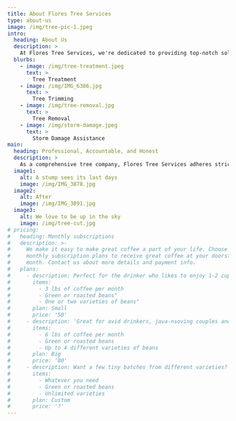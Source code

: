 ```yaml
---
title: About Flores Tree Services
type: about-us
image: /img/tree-pic-1.jpeg
intro:
  heading: About Us
  description: >
    At Flores Tree Services, we're dedicated to providing top-notch solutions for all your tree care needs. Whether you require tree trimming, removal services, storm damage assistance, or treatments to enhance the health and beauty of your trees, we've got you covered. Our team is committed to delivering exceptional service and maintaining transparent communication throughout the entire process, from the moment you request a proposal to the final cleanup. With our extensive experience and full licensing and insurance, you can trust our skilled tree care specialists to prioritize your well-being and the optimal condition of your trees.
  blurbs:
    - image: /img/tree-treatment.jpeg
      text: >
        Tree Treatment
    - image: /img/IMG_6386.jpg
      text: >
        Tree Trimming
    - image: /img/tree-removal.jpg
      text: >
        Tree Removal
    - image: /img/storm-damage.jpeg
      text: >
        Storm Damage Assistance
main:
  heading: Professional, Accountable, and Honest
  description: >
    As a comprehensive tree company, Flores Tree Services adheres strictly to ANSI and OSHA guidelines when performing climbing and felling operations. Our team employs established rigging techniques using meticulously maintained ropes and equipment.
  image1:
    alt: A stump sees its last days
    image: /img/IMG_3878.jpg
  image2:
    alt: After
    image: /img/IMG_3891.jpg
  image3:
    alt: We love to be up in the sky
    image: /img/tree-cut.jpg
# pricing:
#   heading: Monthly subscriptions
#   description: >-
#     We make it easy to make great coffee a part of your life. Choose one of our
#     monthly subscription plans to receive great coffee at your doorstep each
#     month. Contact us about more details and payment info.
#   plans:
#     - description: Perfect for the drinker who likes to enjoy 1-2 cups per day.
#       items:
#         - 3 lbs of coffee per month
#         - Green or roasted beans"
#         - One or two varieties of beans"
#       plan: Small
#       price: '50'
#     - description: 'Great for avid drinkers, java-nsoving couples and bigger crowds'
#       items:
#         - 6 lbs of coffee per month
#         - Green or roasted beans
#         - Up to 4 different varieties of beans
#       plan: Big
#       price: '80'
#     - description: Want a few tiny batches from different varieties? Try our custom plan
#       items:
#         - Whatever you need
#         - Green or roasted beans
#         - Unlimited varieties
#       plan: Custom
#       price: '?'
---
```



